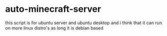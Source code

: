 # auto-minecraft-server
this script is for ubuntu server and ubuntu desktop and i think that it can run on more linux distro's as long it is debian based 
